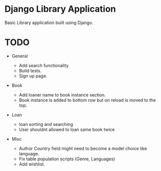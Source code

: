 # Django Library Application
Basic Library application built using Django.

# TODO
- General
    - Add search functionality
    - Build  tests.
    - Sign up page.

- Book
    - Add loaner name to book instance section.
    - Book instance is added to bottom row but on reload is moved to the top.

- Loan
    - loan sorting and searching
    - User shouldnt allowed to loan same book twice

- Misc
    - Author Country field might need to become a model choice like language.
    - Fix table population scripts (Genre, Languages)
    - Add wishlist.